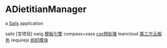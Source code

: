# ADietitianManager

a [Sails](http://sailsjs.org) application

sails         [空项目]
swig          [模板引擎](已配置)
compass+sass  [css预处理](已配置)
leancloud     [第三方云服务](已配置)
requirejs     [组织模块](合并与压缩已配置)
